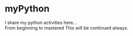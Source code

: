 # myPython
I share my python activities here...  
From beginning to mastered 
This will be continued always.
